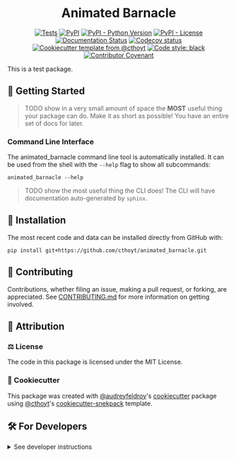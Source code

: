 <!--
<p align="center">
  <img src="https://github.com/cthoyt/animated_barnacle/raw/main/docs/source/logo.png" height="150">
</p>
-->

<h1 align="center">
  Animated Barnacle
</h1>

<p align="center">
    <a href="https://github.com/cthoyt/animated_barnacle/actions/workflows/tests.yml">
        <img alt="Tests" src="https://github.com/cthoyt/animated_barnacle/actions/workflows/tests.yml/badge.svg" /></a>
    <a href="https://pypi.org/project/animated_barnacle">
        <img alt="PyPI" src="https://img.shields.io/pypi/v/animated_barnacle" /></a>
    <a href="https://pypi.org/project/animated_barnacle">
        <img alt="PyPI - Python Version" src="https://img.shields.io/pypi/pyversions/animated_barnacle" /></a>
    <a href="https://github.com/cthoyt/animated_barnacle/blob/main/LICENSE">
        <img alt="PyPI - License" src="https://img.shields.io/pypi/l/animated_barnacle" /></a>
    <a href='https://animated_barnacle.readthedocs.io/en/latest/?badge=latest'>
        <img src='https://readthedocs.org/projects/animated_barnacle/badge/?version=latest' alt='Documentation Status' /></a>
    <a href="https://codecov.io/gh/cthoyt/animated_barnacle/branch/main">
        <img src="https://codecov.io/gh/cthoyt/animated_barnacle/branch/main/graph/badge.svg" alt="Codecov status" /></a>  
    <a href="https://github.com/cthoyt/cookiecutter-python-package">
        <img alt="Cookiecutter template from @cthoyt" src="https://img.shields.io/badge/Cookiecutter-snekpack-blue" /></a>
    <a href='https://github.com/psf/black'>
        <img src='https://img.shields.io/badge/code%20style-black-000000.svg' alt='Code style: black' /></a>
    <a href="https://github.com/cthoyt/animated_barnacle/blob/main/.github/CODE_OF_CONDUCT.md">
        <img src="https://img.shields.io/badge/Contributor%20Covenant-2.1-4baaaa.svg" alt="Contributor Covenant"/></a>
</p>

This is a test package.

## 💪 Getting Started

> TODO show in a very small amount of space the **MOST** useful thing your package can do.
> Make it as short as possible! You have an entire set of docs for later.

### Command Line Interface

The animated_barnacle command line tool is automatically installed. It can
be used from the shell with the `--help` flag to show all subcommands:

```shell
animated_barnacle --help
```

> TODO show the most useful thing the CLI does! The CLI will have documentation auto-generated
> by `sphinx`.

## 🚀 Installation

<!-- Uncomment this section after your first ``tox -e finish``
The most recent release can be installed from
[PyPI](https://pypi.org/project/animated_barnacle/) with:

```shell
pip install animated_barnacle
```
-->

The most recent code and data can be installed directly from GitHub with:

```shell
pip install git+https://github.com/cthoyt/animated_barnacle.git
```

## 👐 Contributing

Contributions, whether filing an issue, making a pull request, or forking, are appreciated. See
[CONTRIBUTING.md](https://github.com/cthoyt/animated_barnacle/blob/master/.github/CONTRIBUTING.md)
for more information on getting involved.

## 👋 Attribution

### ⚖️ License

The code in this package is licensed under the MIT License.

<!--
### 📖 Citation

Citation goes here!
-->

<!--
### 🎁 Support

This project has been supported by the following organizations (in alphabetical order):

- [Biopragmatics Lab](https://biopragmatics.github.io)

-->

<!--
### 💰 Funding

This project has been supported by the following grants:

| Funding Body  | Program                                                      | Grant Number |
|---------------|--------------------------------------------------------------|--------------|
| Funder        | [Grant Name (GRANT-ACRONYM)](https://example.com/grant-link) | ABCXYZ       |
-->

### 🍪 Cookiecutter

This package was created with [@audreyfeldroy](https://github.com/audreyfeldroy)'s
[cookiecutter](https://github.com/cookiecutter/cookiecutter) package using [@cthoyt](https://github.com/cthoyt)'s
[cookiecutter-snekpack](https://github.com/cthoyt/cookiecutter-snekpack) template.

## 🛠️ For Developers

<details>
  <summary>See developer instructions</summary>

The final section of the README is for if you want to get involved by making a code contribution.

### Development Installation

To install in development mode, use the following:

```bash
git clone git+https://github.com/cthoyt/animated_barnacle.git
cd animated_barnacle
pip install -e .
```

### Updating Package Boilerplate

This project uses `cruft` to keep boilerplate (i.e., configuration, contribution guidelines, documentation
configuration)
up-to-date with the upstream cookiecutter package. Update with the following:

```shell
pip install cruft
cruft update
```

More info on Cruft's update command is
available [here](https://github.com/cruft/cruft?tab=readme-ov-file#updating-a-project).

### 🥼 Testing

After cloning the repository and installing `tox` and `tox-uv` with `pip install tox tox-uv`,
the unit tests in the `tests/` folder can be run reproducibly with:

```shell
tox
```

Additionally, these tests are automatically re-run with each commit in a
[GitHub Action](https://github.com/cthoyt/animated_barnacle/actions?query=workflow%3ATests).

### 📖 Building the Documentation

The documentation can be built locally using the following:

```shell
git clone git+https://github.com/cthoyt/animated_barnacle.git
cd animated_barnacle
tox -e docs
open docs/build/html/index.html
``` 

The documentation automatically installs the package as well as the `docs`
extra specified in the [`setup.cfg`](setup.cfg). `sphinx` plugins
like `texext` can be added there. Additionally, they need to be added to the
`extensions` list in [`docs/source/conf.py`](docs/source/conf.py).

The documentation can be deployed to [ReadTheDocs](https://readthedocs.io) using
[this guide](https://docs.readthedocs.io/en/stable/intro/import-guide.html).
The [`.readthedocs.yml`](.readthedocs.yml) YAML file contains all the configuration you'll need.
You can also set up continuous integration on GitHub to check not only that
Sphinx can build the documentation in an isolated environment (i.e., with ``tox -e docs-test``)
but also that [ReadTheDocs can build it too](https://docs.readthedocs.io/en/stable/pull-requests.html).

### 📦 Making a Release

After installing the package in development mode and installing `tox` and `tox-uv` with `pip install tox tox-uv`,
the commands for making a new release are contained within the `finish` environment
in `tox.ini`. Run the following from the shell:

```shell
tox -e finish
```

This script does the following:

1. Uses [Bump2Version](https://github.com/c4urself/bump2version) to switch the version number in
   the `setup.cfg`, `CITATION.cff`, `src/animated_barnacle/version.py`,
   and [`docs/source/conf.py`](docs/source/conf.py) to not have the `-dev` suffix
2. Packages the code in both a tar archive and a wheel using [`build`](https://github.com/pypa/build)
3. Uploads to PyPI using [`twine`](https://github.com/pypa/twine). Be sure to have a `.pypirc` file
   configured to avoid the need for manual input at this step
4. Push to GitHub. You'll need to make a release going with the commit where the version was bumped.
5. Bump the version to the next patch. If you made big changes and want to bump the version by minor, you can
   use `tox -e bumpversion -- minor` after.

</details>
